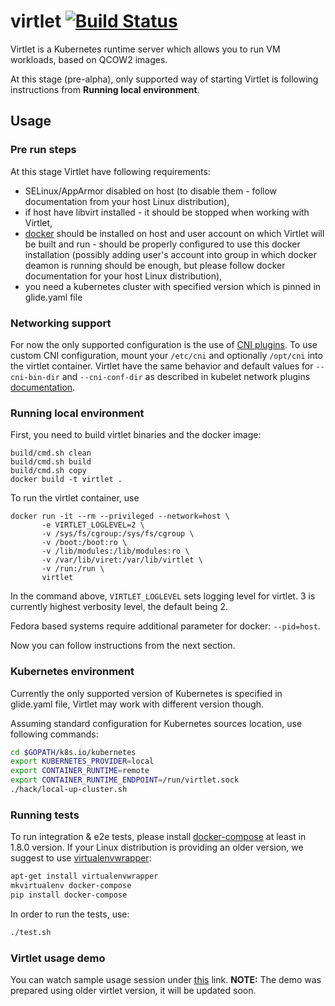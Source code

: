 # virtlet [![Build Status](https://travis-ci.org/Mirantis/virtlet.svg?branch=master)](https://travis-ci.org/Mirantis/virtlet)

Virtlet is a Kubernetes runtime server which allows you to run VM workloads, based on QCOW2 images.

At this stage (pre-alpha), only supported way of starting Virtlet is following instructions from **Running local environment**.

## Usage

### Pre run steps

At this stage Virtlet have following requirements:

* SELinux/AppArmor disabled on host (to disable them - follow documentation from your host Linux distribution),
* if host have libvirt installed - it should be stopped when working with Virtlet,
* [docker](https://www.docker.com) should be installed on host and user account on which Virtlet will be built and run - should be properly configured to use this docker installation (possibly adding user's account into group in which docker deamon is running should be enough, but please follow docker documentation for your host Linux distribution),
* you need a kubernetes cluster with specified version which is pinned in glide.yaml file

### Networking support

For now the only supported configuration is the use of [CNI plugins](https://github.com/containernetworking/cni). To use custom CNI configuration, mount your `/etc/cni` and optionally `/opt/cni` into the virtlet container.
Virtlet have the same behavior and default values for `--cni-bin-dir` and `--cni-conf-dir` as described in kubelet network plugins [documentation](http://kubernetes.io/docs/admin/network-plugins/).

### Running local environment

First, you need to build virtlet binaries and the docker image:
```
build/cmd.sh clean
build/cmd.sh build
build/cmd.sh copy
docker build -t virtlet .
```

To run the virtlet container, use

```
docker run -it --rm --privileged --network=host \
       -e VIRTLET_LOGLEVEL=2 \
       -v /sys/fs/cgroup:/sys/fs/cgroup \
       -v /boot:/boot:ro \
       -v /lib/modules:/lib/modules:ro \
       -v /var/lib/viret:/var/lib/virtlet \
       -v /run:/run \
       virtlet
```

In the command above, `VIRTLET_LOGLEVEL` sets logging level for virtlet.
3 is currently highest verbosity level, the default being 2.

Fedora based systems require additional parameter for docker: `--pid=host`.

Now you can follow instructions from the next section.

### Kubernetes environment

Currently the only supported version of Kubernetes is specified in glide.yaml file, Virtlet may work with different version though.

Assuming standard configuration for Kubernetes sources location, use following commands:

```sh
cd $GOPATH/k8s.io/kubernetes
export KUBERNETES_PROVIDER=local
export CONTAINER_RUNTIME=remote
export CONTAINER_RUNTIME_ENDPOINT=/run/virtlet.sock
./hack/local-up-cluster.sh
```

### Running tests

To run integration & e2e tests, please install [docker-compose](https://pypi.python.org/pypi/docker-compose)
at least in 1.8.0 version. If your Linux distribution is providing an older version, we suggest to
use [virtualenvwrapper](https://virtualenvwrapper.readthedocs.io):

```sh
apt-get install virtualenvwrapper
mkvirtualenv docker-compose
pip install docker-compose
```

In order to run the tests, use:

```sh
./test.sh
```

### Virtlet usage demo

You can watch sample usage session under [this](https://asciinema.org/a/1aq4f2wd8lgw0e1yexvf1knmv) link.
**NOTE:** The demo was prepared using older virtlet version, it will be updated soon.
